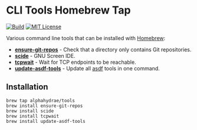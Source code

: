 # CLI Tools Homebrew Tap

[![Build](https://github.com/AlphaHydrae/homebrew-tools/actions/workflows/build.yml/badge.svg)](https://github.com/AlphaHydrae/homebrew-tools/actions/workflows/build.yml)
[![MIT License](https://img.shields.io/static/v1?label=license&message=MIT&color=informational)](https://opensource.org/licenses/MIT)

Various command line tools that can be installed with [Homebrew][brew]:

* **[ensure-git-repos]** - Check that a directory only contains Git
  repositories.
* **[scide]** - GNU Screen IDE.
* **[tcpwait]** - Wait for TCP endpoints to be reachable.
* **[update-asdf-tools]** - Update all [asdf][asdf] tools in one command.



## Installation

```
brew tap alphahydrae/tools
brew install ensure-git-repos
brew install scide
brew install tcpwait
brew install update-asdf-tools
```



[asdf]: https://asdf-vm.com
[brew]: https://brew.sh
[ensure-git-repos]: https://github.com/AlphaHydrae/ensure-git-repos
[scide]: https://github.com/AlphaHydrae/scide
[tcpwait]: https://github.com/AlphaHydrae/tcpwait
[update-asdf-tools]: https://github.com/AlphaHydrae/update-asdf-tools
